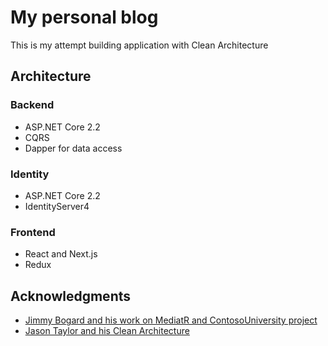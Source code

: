 # My personal blog

This is my attempt building application with Clean Architecture

## Architecture

### Backend
* ASP.NET Core 2.2
* CQRS
* Dapper for data access

### Identity
* ASP.NET Core 2.2
* IdentityServer4

### Frontend
* React and Next.js
* Redux

## Acknowledgments

* [Jimmy Bogard and his work on MediatR and ContosoUniversity project](https://github.com/jbogard)
* [Jason Taylor and his Clean Architecture](https://github.com/JasonGT/NorthwindTraders)
